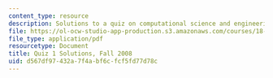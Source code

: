 ```yaml
---
content_type: resource
description: Solutions to a quiz on computational science and engineering.
file: https://ol-ocw-studio-app-production.s3.amazonaws.com/courses/18-085-computational-science-and-engineering-i-fall-2008/d567df97432a7f4abf6cfcf5fd77d78c_q118085f03sol.pdf
file_type: application/pdf
resourcetype: Document
title: Quiz 1 Solutions, Fall 2008
uid: d567df97-432a-7f4a-bf6c-fcf5fd77d78c
---
```

